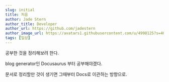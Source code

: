 ```yaml
---
slug: initial
title: 처음
author: Jade Stern
author_title: Developer
author_url: https://github.com/jadestern
author_image_url: https://avatars1.githubusercontent.com/u/4998125?s=400&u=6ba87e1bd4fce8b7072a01b3ffdc52dd484e3153&v=4
tags: [일상]
---
```


공부한 것을 정리해보려 한다.

<!--truncate-->

blog generator인 Docusaurus 부터 공부해야겠다.

문서로 정리할만 것이 생기면 그때부터 Docs로 이관하는 방향으로. 
